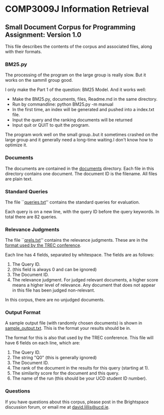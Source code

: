# COMP3009J Information Retrieval
## Small Document Corpus for Programming Assignment: Version 1.0
This file describes the contents of the corpus and associated files, along with their formats.


### BM25.py
The processing of the program on the large group is really slow. But it works on the sammll group good.

I only make the Part 1 of the question: BM25 Model. And it works well:
  - Make the BM25.py, documents, files, Readme.md in the same directory.
  - Run by commandline: python BM25.py -m manual
  - In the first time, an index will be generated and pushed into a index.txt file.
  - Input the query and the ranking documents will be returned
  - Input quit or QUIT to quit the program.

The program work well on the small group..but it sometimes crashed on the large group and it generally need a long-time waiting.I don't know how to optimize it.



### Documents
The documents are contained in the [documents](documents) directory. Each file in this directory contains one document. The document ID is the filename. All files are plain text.

### Standard Queries
The file ``[queries.txt](files/queries.txt)'' contains the standard queries for evaluation.

Each query is on a new line, with the query ID before the query keywords. In total there are 82 queries.

### Relevance Judgments
The file ``[qrels.txt](files/qrels.txt)'' contains the relevance judgments. These are in the [format used by the TREC conference](https://trec.nist.gov/data/qrels_eng/).

Each line has 4 fields, separated by whitespace. The fields are as follows:

1.	The Query ID.
2.	(this field is always 0 and can be ignored)
3.	The Document ID.
4.	The relevance judgment. For judged relevant documents, a higher score means a higher level of relevance. Any document that does not appear in this file has been judged non-relevant.

In this corpus, there are no unjudged documents.

### Output Format
A sample output file (with randomly chosen documents) is shown in [sample_output.txt](files/sample_output.txt). This is the format your results should be in.

The format for this is also that used by the TREC conference. This file will have 6 fields on each line, which are:

1. The Query ID.
2. The string "Q0" (this is generally ignored)
3. The Document ID.
4. The rank of the document in the results for this query (starting at 1).
5. The similarity score for the document and this query.
6. The name of the run (this should be your UCD student ID number).

### Questions
If you have questions about this corpus, please post in the Brightspace discussion forum, or email me at [david.lillis@ucd.ie](mailto:david.lilli@ucd.ie).
